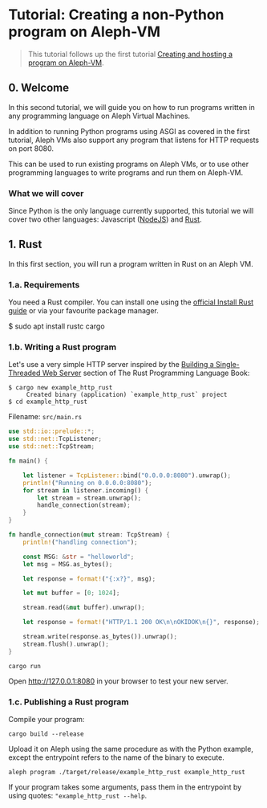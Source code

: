 # Tutorial: Creating a non-Python program on Aleph-VM

> This tutorial follows up the first tutorial [Creating and hosting a program on Aleph-VM](./README.md).

## 0. Welcome

In this second tutorial, we will guide you on how to run programs written in any programming language on Aleph Virtual Machines.

In addition to running Python programs using ASGI as covered in the first tutorial, 
Aleph VMs also support any program that listens for HTTP requests on port 8080.

This can be used to run existing programs on Aleph VMs, or to use other programming languages to write programs and run them on Aleph-VM.

### What we will cover

Since Python is the only language currently supported, this tutorial we will cover two other languages: Javascript ([NodeJS](https://nodejs.org/)) and [Rust](https://www.rust-lang.org/).

## 1. Rust

In this first section, you will run a program written in Rust on an Aleph VM.

### 1.a. Requirements

You need a Rust compiler. You can install one using the [official Install Rust guide](https://www.rust-lang.org/tools/install) 
or via your favourite package manager.

  $ sudo apt install rustc cargo

### 1.b. Writing a Rust program

Let's use a very simple HTTP server inspired by the [Building a Single-Threaded Web Server](https://doc.rust-lang.org/book/ch20-01-single-threaded.html)
section of The Rust Programming Language Book:

```shell
$ cargo new example_http_rust
     Created binary (application) `example_http_rust` project
$ cd example_http_rust
```

Filename: `src/main.rs`
```rust
use std::io::prelude::*;
use std::net::TcpListener;
use std::net::TcpStream;

fn main() {

    let listener = TcpListener::bind("0.0.0.0:8080").unwrap();
    println!("Running on 0.0.0.0:8080");
    for stream in listener.incoming() {
        let stream = stream.unwrap();
        handle_connection(stream);
    }
}

fn handle_connection(mut stream: TcpStream) {
    println!("handling connection");

    const MSG: &str = "helloworld";
    let msg = MSG.as_bytes();

    let response = format!("{:x?}", msg);

    let mut buffer = [0; 1024];

    stream.read(&mut buffer).unwrap();

    let response = format!("HTTP/1.1 200 OK\n\nOKIDOK\n{}", response);

    stream.write(response.as_bytes()).unwrap();
    stream.flush().unwrap();
}
```

```shell
cargo run
```

Open http://127.0.0.1:8080 in your browser to test your new server.

### 1.c. Publishing a Rust program

Compile your program:
```shell
cargo build --release
```

Upload it on Aleph using the same procedure as with the Python example, except the entrypoint refers to the name of the binary to execute. 

```shell
aleph program ./target/release/example_http_rust example_http_rust
```

If your program takes some arguments, pass them in the entrypoint by using quotes: `"example_http_rust --help`.
